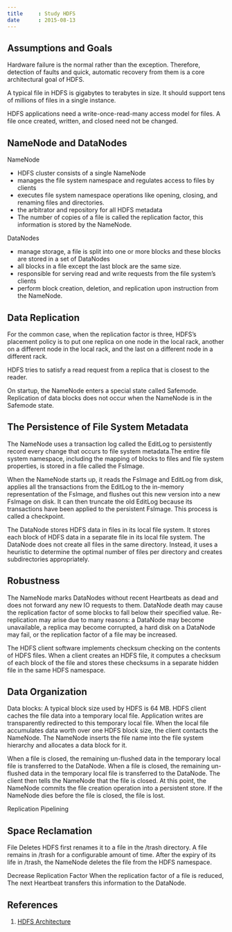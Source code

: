 ```yaml
---
title     : Study HDFS
date      : 2015-08-13
---
```



## Assumptions and Goals
Hardware failure is the normal rather than the exception. Therefore, detection of faults and quick, automatic recovery from them is a core architectural goal of HDFS.

A typical file in HDFS is gigabytes to terabytes in size.
It should support tens of millions of files in a single instance.

HDFS applications need a write-once-read-many access model for files.
A file once created, written, and closed need not be changed.


## NameNode and DataNodes
NameNode
  - HDFS cluster consists of a single NameNode
  - manages the file system namespace and regulates access to files by clients
  - executes file system namespace operations like opening, closing, and renaming files and directories.
  - the arbitrator and repository for all HDFS metadata
  - The number of copies of a file is called the replication factor, this information is stored by the NameNode.

DataNodes
  - manage storage, a file is split into one or more blocks and these blocks are stored in a set of DataNodes
  - all blocks in a file except the last block are the same size.
  - responsible for serving read and write requests from the file system’s clients
  - perform block creation, deletion, and replication upon instruction from the NameNode.


## Data Replication
For the common case, when the replication factor is three, HDFS’s placement policy is to put one replica on one node in the local rack, another on a different node in the local rack, and the last on a different node in a different rack.

HDFS tries to satisfy a read request from a replica that is closest to the reader.

On startup, the NameNode enters a special state called Safemode.
Replication of data blocks does not occur when the NameNode is in the Safemode state.


## The Persistence of File System Metadata
The NameNode uses a transaction log called the EditLog to persistently record every change that occurs to file system metadata.The entire file system namespace, including the mapping of blocks to files and file system properties, is stored in a file called the FsImage.

When the NameNode starts up, it reads the FsImage and EditLog from disk, applies all the transactions from the EditLog to the in-memory representation of the FsImage, and flushes out this new version into a new FsImage on disk. It can then truncate the old EditLog because its transactions have been applied to the persistent FsImage. This process is called a checkpoint.

The DataNode stores HDFS data in files in its local file system. It stores each block of HDFS data in a separate file in its local file system. The DataNode does not create all files in the same directory. Instead, it uses a heuristic to determine the optimal number of files per directory and creates subdirectories appropriately.


## Robustness
The NameNode marks DataNodes without recent Heartbeats as dead and does not forward any new IO requests to them.
DataNode death may cause the replication factor of some blocks to fall below their specified value.
Re-replication may arise due to many reasons: a DataNode may become unavailable, a replica may become corrupted, a hard disk on a DataNode may fail, or the replication factor of a file may be increased.

The HDFS client software implements checksum checking on the contents of HDFS files. When a client creates an HDFS file, it computes a checksum of each block of the file and stores these checksums in a separate hidden file in the same HDFS namespace.


## Data Organization
Data blocks: A typical block size used by HDFS is 64 MB.
HDFS client caches the file data into a temporary local file. Application writes are transparently redirected to this temporary local file. When the local file accumulates data worth over one HDFS block size, the client contacts the NameNode. The NameNode inserts the file name into the file system hierarchy and allocates a data block for it.

When a file is closed, the remaining un-flushed data in the temporary local file is transferred to the DataNode.
When a file is closed, the remaining un-flushed data in the temporary local file is transferred to the DataNode. The client then tells the NameNode that the file is closed. At this point, the NameNode commits the file creation operation into a persistent store. If the NameNode dies before the file is closed, the file is lost.

Replication Pipelining


## Space Reclamation
File Deletes
HDFS first renames it to a file in the /trash directory. A file remains in /trash for a configurable amount of time. After the expiry of its life in /trash, the NameNode deletes the file from the HDFS namespace.

Decrease Replication Factor
When the replication factor of a file is reduced,  The next Heartbeat transfers this information to the DataNode.


## References
  1. [HDFS Architecture](http://hadoop.apache.org/docs/current/hadoop-project-dist/hadoop-hdfs/HdfsDesign.html)
